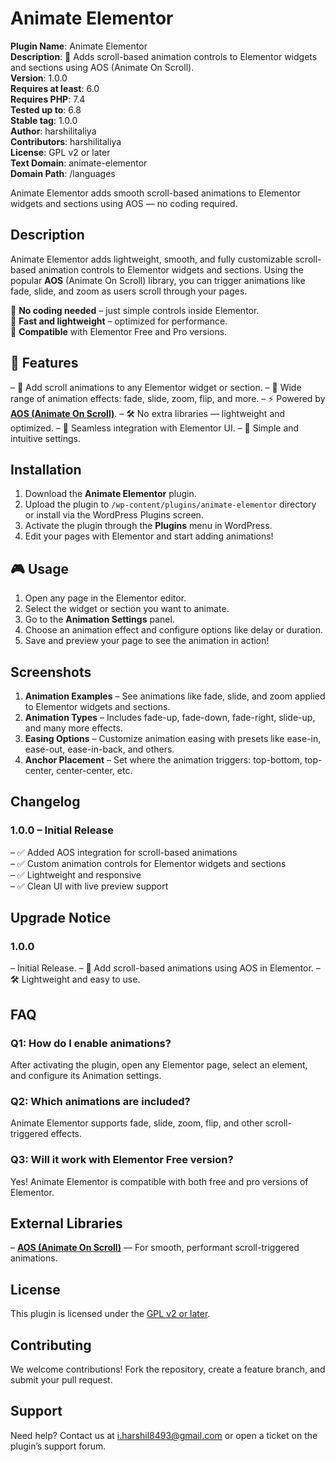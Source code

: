 # Animate Elementor

**Plugin Name**: Animate Elementor  
**Description**: 🎯 Adds scroll-based animation controls to Elementor widgets and sections using AOS (Animate On Scroll).  
**Version**: 1.0.0  
**Requires at least**: 6.0  
**Requires PHP**: 7.4  
**Tested up to**: 6.8  
**Stable tag**: 1.0.0  
**Author**: harshilitaliya  
**Contributors**: harshilitaliya  
**License**: GPL v2 or later  
**Text Domain**: animate-elementor  
**Domain Path**: /languages  

Animate Elementor adds smooth scroll-based animations to Elementor widgets and sections using AOS — no coding required.


##  Description

Animate Elementor adds lightweight, smooth, and fully customizable scroll-based animation controls to Elementor widgets and sections. Using the popular **AOS** (Animate On Scroll) library, you can trigger animations like fade, slide, and zoom as users scroll through your pages.

🔹 **No coding needed** – just simple controls inside Elementor.  
🔹 **Fast and lightweight** – optimized for performance.  
🔹 **Compatible** with Elementor Free and Pro versions.


## 🚀 Features

– 🎨 Add scroll animations to any Elementor widget or section.
– 🎯 Wide range of animation effects: fade, slide, zoom, flip, and more.
– ⚡ Powered by **[AOS (Animate On Scroll)](https://michalsnik.github.io/aos/)**.
– 🛠️ No extra libraries — lightweight and optimized.
– 🧩 Seamless integration with Elementor UI.
– 💬 Simple and intuitive settings.


## Installation

1. Download the **Animate Elementor** plugin.
2. Upload the plugin to `/wp-content/plugins/animate-elementor` directory or install via the WordPress Plugins screen.
3. Activate the plugin through the **Plugins** menu in WordPress.
4. Edit your pages with Elementor and start adding animations!


## 🎮 Usage

1. Open any page in the Elementor editor.
2. Select the widget or section you want to animate.
3. Go to the **Animation Settings** panel.
4. Choose an animation effect and configure options like delay or duration.
5. Save and preview your page to see the animation in action!


## Screenshots

1. **Animation Examples** – See animations like fade, slide, and zoom applied to Elementor widgets and sections.
2. **Animation Types** – Includes fade-up, fade-down, fade-right, slide-up, and many more effects.
3. **Easing Options** – Customize animation easing with presets like ease-in, ease-out, ease-in-back, and others.
4. **Anchor Placement** – Set where the animation triggers: top-bottom, top-center, center-center, etc.

## Changelog

### 1.0.0 – Initial Release

– ✅ Added AOS integration for scroll-based animations  
– ✅ Custom animation controls for Elementor widgets and sections  
– ✅ Lightweight and responsive  
– ✅ Clean UI with live preview support


## Upgrade Notice

### 1.0.0
– Initial Release.
– 🎯 Add scroll-based animations using AOS in Elementor.
– 🛠️ Lightweight and easy to use.


##  FAQ

### Q1: How do I enable animations?
After activating the plugin, open any Elementor page, select an element, and configure its Animation settings.

### Q2: Which animations are included?
Animate Elementor supports fade, slide, zoom, flip, and other scroll-triggered effects.

### Q3: Will it work with Elementor Free version?
Yes! Animate Elementor is compatible with both free and pro versions of Elementor.


##  External Libraries

– **[AOS (Animate On Scroll)](https://michalsnik.github.io/aos/)** — For smooth, performant scroll-triggered animations.

##  License

This plugin is licensed under the [GPL v2 or later](https://www.gnu.org/licenses/gpl-2.0.html).

##  Contributing

We welcome contributions! Fork the repository, create a feature branch, and submit your pull request.


##  Support

Need help? Contact us at [i.harshil8493@gmail.com](mailto:i.harshil8493@gmail.com) or open a ticket on the plugin’s support forum.